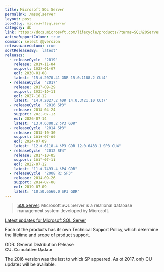 ```yaml
---
title: Microsoft SQL Server
permalink: /mssqlserver
layout: post
iconSlug: microsoftsqlserver
category: db
link: https://docs.microsoft.com/lifecycle/products/?terms=SQL%20Server
activeSupportColumn: true
command: select @@version
releaseDateColumn: true
sortReleasesBy: 'latest'
releases:
  - releaseCycle: "2019"
    release: 2019-11-04
    support: 2025-01-07
    eol: 2030-01-08
    latest: "15.0.2070.41 GDR 15.0.4188.2 CU14"
  - releaseCycle: "2017"
    release: 2017-09-29
    support: 2022-10-11
    eol: 2027-10-12
    latest: "14.0.2027.2 GDR 14.0.3421.10 CU27"
  - releaseCycle: "2016 SP3"
    release: 2018-04-24
    support: 2021-07-13
    eol: 2026-07-14
    latest: "13.0.6300.2 SP3 GDR"
  - releaseCycle: "2014 SP3"
    release: 2018-10-30
    support: 2019-07-09
    eol: 2024-07-09
    latest: "12.0.6118.4 SP3 GDR 12.0.6433.1 SP3 CU4"
  - releaseCycle: "2012 SP4"
    release: 2017-10-05
    support: 2017-07-11
    eol: 2022-07-12
    latest: "11.0.7493.4 SP4 GDR"
  - releaseCycle: "2008 R2 SP3"
    release: 2014-09-26
    support: 2014-07-08
    eol: 2019-07-09
    latest: "10.50.6560.0 SP3 GDR"
---
```


>[SQLServer](https://www.microsoft.com/sql-server/): Microsoft SQL Server is a relational database management system developed by Microsoft.

[Latest updates for Microsoft SQL Server](https://docs.microsoft.com/sql/database-engine/install-windows/latest-updates-for-microsoft-sql-server)

Each of the products has its own Technical Support Policy, which determine the lifetime and scope of product support.

GDR: General Distribution Release  
CU: Cumulative Update

The 2016 version was the last to which SP appeared. As of 2017, only CU updates will be available.
